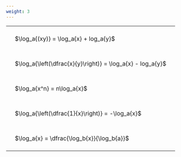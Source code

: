 ```yaml
---
weight: 3
---
```


<style type="text/css">
#T_f2051 th.col_heading {
  text-align: left;
  font-size: 1em;
}
#T_f2051 td {
  text-align: left;
  font-size: 1em;
  padding: 1.5em;
}
</style>
<table id="T_f2051">
  <thead>
  </thead>
  <tbody>
    <tr>
      <td id="T_f2051_row0_col0" class="data row0 col0" >$\log_a{(xy)} = \log_a{x} + log_a{y}$</td>
    </tr>
    <tr>
      <td id="T_f2051_row1_col0" class="data row1 col0" >$\log_a{\left(\dfrac{x}{y}\right)} = \log_a{x} - log_a{y}$</td>
    </tr>
    <tr>
      <td id="T_f2051_row2_col0" class="data row2 col0" >$\log_a{x^n} = n\log_a{x}$</td>
    </tr>
    <tr>
      <td id="T_f2051_row3_col0" class="data row3 col0" >$\log_a{\left(\dfrac{1}{x}\right)} = -\log_a{x}$</td>
    </tr>
    <tr>
      <td id="T_f2051_row4_col0" class="data row4 col0" >$\log_a{x} = \dfrac{\log_b{x}}{\log_b{a}}$</td>
    </tr>
  </tbody>
</table>
